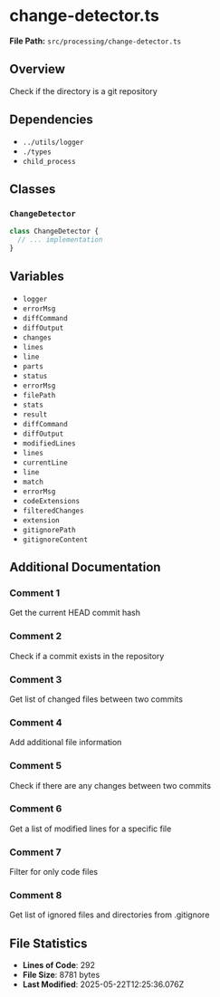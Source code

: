 # change-detector.ts

**File Path:** `src/processing/change-detector.ts`

## Overview

Check if the directory is a git repository

## Dependencies

- `../utils/logger`
- `./types`
- `child_process`

## Classes

### `ChangeDetector`

```typescript
class ChangeDetector {
  // ... implementation
}
```

## Variables

- `logger`
- `errorMsg`
- `diffCommand`
- `diffOutput`
- `changes`
- `lines`
- `line`
- `parts`
- `status`
- `errorMsg`
- `filePath`
- `stats`
- `result`
- `diffCommand`
- `diffOutput`
- `modifiedLines`
- `lines`
- `currentLine`
- `line`
- `match`
- `errorMsg`
- `codeExtensions`
- `filteredChanges`
- `extension`
- `gitignorePath`
- `gitignoreContent`

## Additional Documentation

### Comment 1

Get the current HEAD commit hash

### Comment 2

Check if a commit exists in the repository

### Comment 3

Get list of changed files between two commits

### Comment 4

Add additional file information

### Comment 5

Check if there are any changes between two commits

### Comment 6

Get a list of modified lines for a specific file

### Comment 7

Filter for only code files

### Comment 8

Get list of ignored files and directories from .gitignore

## File Statistics

- **Lines of Code**: 292
- **File Size**: 8781 bytes
- **Last Modified**: 2025-05-22T12:25:36.076Z

